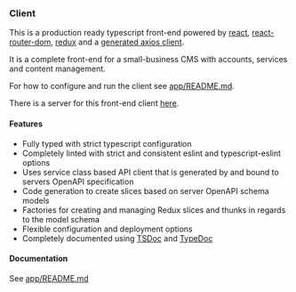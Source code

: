 ### Client

This is a production ready typescript front-end powered by [react](https://github.com/facebook/react), [react-router-dom](https://github.com/remix-run/react-router), [redux](https://github.com/reduxjs/redux) and a [generated axios client](https://github.com/hey-api/openapi-ts).

It is a complete front-end for a small-business CMS with accounts, services and content management.

For how to configure and run the client see [app/README.md](app/README.md).

There is a server for this front-end client [here](../server).


#### Features

- Fully typed with strict typescript configuration
- Completely linted with strict and consistent eslint and typescript-eslint options
- Uses service class based API client that is generated by and bound to servers OpenAPI specification
- Code generation to create slices based on server OpenAPI schema models
- Factories for creating and managing Redux slices and thunks in regards to the model schema
- Flexible configuration and deployment options
- Completely documented using [TSDoc](https://tsdoc.org/) and [TypeDoc](https://typedoc.org/)


#### Documentation

See [app/README.md](app/README.md)